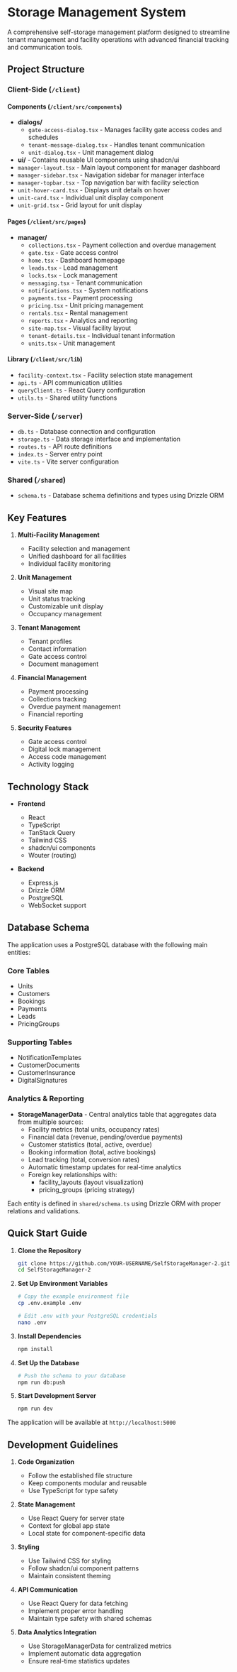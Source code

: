 # Storage Management System

A comprehensive self-storage management platform designed to streamline tenant management and facility operations with advanced financial tracking and communication tools.

## Project Structure

### Client-Side (`/client`)

#### Components (`/client/src/components`)
- **dialogs/**
  - `gate-access-dialog.tsx` - Manages facility gate access codes and schedules
  - `tenant-message-dialog.tsx` - Handles tenant communication
  - `unit-dialog.tsx` - Unit management dialog
- **ui/** - Contains reusable UI components using shadcn/ui
- `manager-layout.tsx` - Main layout component for manager dashboard
- `manager-sidebar.tsx` - Navigation sidebar for manager interface
- `manager-topbar.tsx` - Top navigation bar with facility selection
- `unit-hover-card.tsx` - Displays unit details on hover
- `unit-card.tsx` - Individual unit display component
- `unit-grid.tsx` - Grid layout for unit display

#### Pages (`/client/src/pages`)
- **manager/**
  - `collections.tsx` - Payment collection and overdue management
  - `gate.tsx` - Gate access control
  - `home.tsx` - Dashboard homepage
  - `leads.tsx` - Lead management
  - `locks.tsx` - Lock management
  - `messaging.tsx` - Tenant communication
  - `notifications.tsx` - System notifications
  - `payments.tsx` - Payment processing
  - `pricing.tsx` - Unit pricing management
  - `rentals.tsx` - Rental management
  - `reports.tsx` - Analytics and reporting
  - `site-map.tsx` - Visual facility layout
  - `tenant-details.tsx` - Individual tenant information
  - `units.tsx` - Unit management

#### Library (`/client/src/lib`)
- `facility-context.tsx` - Facility selection state management
- `api.ts` - API communication utilities
- `queryClient.ts` - React Query configuration
- `utils.ts` - Shared utility functions

### Server-Side (`/server`)
- `db.ts` - Database connection and configuration
- `storage.ts` - Data storage interface and implementation
- `routes.ts` - API route definitions
- `index.ts` - Server entry point
- `vite.ts` - Vite server configuration

### Shared (`/shared`)
- `schema.ts` - Database schema definitions and types using Drizzle ORM

## Key Features

1. **Multi-Facility Management**
   - Facility selection and management
   - Unified dashboard for all facilities
   - Individual facility monitoring

2. **Unit Management**
   - Visual site map
   - Unit status tracking
   - Customizable unit display
   - Occupancy management

3. **Tenant Management**
   - Tenant profiles
   - Contact information
   - Gate access control
   - Document management

4. **Financial Management**
   - Payment processing
   - Collections tracking
   - Overdue payment management
   - Financial reporting

5. **Security Features**
   - Gate access control
   - Digital lock management
   - Access code management
   - Activity logging

## Technology Stack

- **Frontend**
  - React
  - TypeScript
  - TanStack Query
  - Tailwind CSS
  - shadcn/ui components
  - Wouter (routing)

- **Backend**
  - Express.js
  - Drizzle ORM
  - PostgreSQL
  - WebSocket support

## Database Schema

The application uses a PostgreSQL database with the following main entities:

### Core Tables
- Units
- Customers
- Bookings
- Payments
- Leads
- PricingGroups

### Supporting Tables
- NotificationTemplates
- CustomerDocuments
- CustomerInsurance
- DigitalSignatures

### Analytics & Reporting
- **StorageManagerData** - Central analytics table that aggregates data from multiple sources:
  - Facility metrics (total units, occupancy rates)
  - Financial data (revenue, pending/overdue payments)
  - Customer statistics (total, active, overdue)
  - Booking information (total, active bookings)
  - Lead tracking (total, conversion rates)
  - Automatic timestamp updates for real-time analytics
  - Foreign key relationships with:
    - facility_layouts (layout visualization)
    - pricing_groups (pricing strategy)

Each entity is defined in `shared/schema.ts` using Drizzle ORM with proper relations and validations.

## Quick Start Guide

1. **Clone the Repository**
   ```bash
   git clone https://github.com/YOUR-USERNAME/SelfStorageManager-2.git
   cd SelfStorageManager-2
   ```

2. **Set Up Environment Variables**
   ```bash
   # Copy the example environment file
   cp .env.example .env

   # Edit .env with your PostgreSQL credentials
   nano .env
   ```

3. **Install Dependencies**
   ```bash
   npm install
   ```

4. **Set Up the Database**
   ```bash
   # Push the schema to your database
   npm run db:push
   ```

5. **Start Development Server**
   ```bash
   npm run dev
   ```

The application will be available at `http://localhost:5000`

## Development Guidelines

1. **Code Organization**
   - Follow the established file structure
   - Keep components modular and reusable
   - Use TypeScript for type safety

2. **State Management**
   - Use React Query for server state
   - Context for global app state
   - Local state for component-specific data

3. **Styling**
   - Use Tailwind CSS for styling
   - Follow shadcn/ui component patterns
   - Maintain consistent theming

4. **API Communication**
   - Use React Query for data fetching
   - Implement proper error handling
   - Maintain type safety with shared schemas

5. **Data Analytics Integration**
   - Use StorageManagerData for centralized metrics
   - Implement automatic data aggregation
   - Ensure real-time statistics updates
